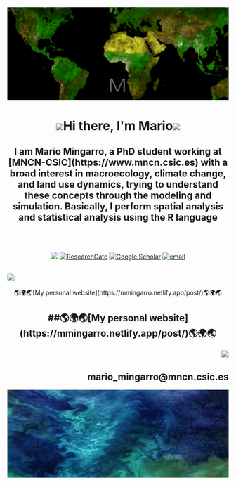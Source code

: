 <img src="https://github.com/MarioMingarro/MarioMingarro/blob/main/MM.gif" width="1000">

<h1 align="center"><img src="https://media.giphy.com/media/12oufCB0MyZ1Go/giphy.gif" width="50">Hi there, I'm Mario<img src="https://media.giphy.com/media/12oufCB0MyZ1Go/giphy.gif" width="50"></h1>

<h2 align="center">I am Mario Mingarro, a PhD student working at [MNCN-CSIC](https://www.mncn.csic.es) with a broad interest in macroecology, climate change, and land use dynamics, trying to understand these concepts through the modeling and simulation. Basically, I perform spatial analysis and statistical analysis using the R language</h2>
<br><br>
<p align="center">
  <a href="https://github.com/MarioMingarro"><img src="https://img.icons8.com/color-glass/48/000000/github.png"></a>
  <a href="https://www.researchgate.net/profile/Mario-Mingarro"><img src="https://img.icons8.com/external-tal-revivo-color-tal-revivo/48/000000/external-researchgate-a-social-networking-site-for-scientists-and-researchers-to-share-papers-logo-color-tal-revivo.png" alt="ResearchGate"></a>
  <a href="https://scholar.google.es/citations?user=YmdLztkAAAAJ&hl=esmncn"><img src="https://img.icons8.com/color/48/000000/google-scholar--v3.png" alt="Google Scholar"></a>
 <a href="mailto:mario_mingarro@mncn.csic.es"><img src="https://img.icons8.com/color/48/000000/gmail--v1.png" alt="email"/></a>
<br><br>
<p align="left">
<img src="https://readme-typing-svg.herokuapp.com?font=monospace&color=cb6d51&size=25center=true&vCenter=true&lines=Pleas+visit+my+personal+website"></a>

<div align="center">
  🌎🌍🌏[My personal website](https://mmingarro.netlify.app/post/)🌎🌍🌏
</div>
<h2 align="center">##🌎🌍🌏[My personal website](https://mmingarro.netlify.app/post/)🌎🌍🌏</h2>


<p align="right">
<img src="https://readme-typing-svg.herokuapp.com?font=monospace&color=00ffd2&size=25&center=true&vCenter=true&lines=Connect+with+me"></a>

<h2 align="right">mario_mingarro@mncn.csic.es</h2>


<p align="center">
<img src="https://github.com/MarioMingarro/MarioMingarro/blob/main/imagen.jpg" width="2000" height = "200" ></a>

